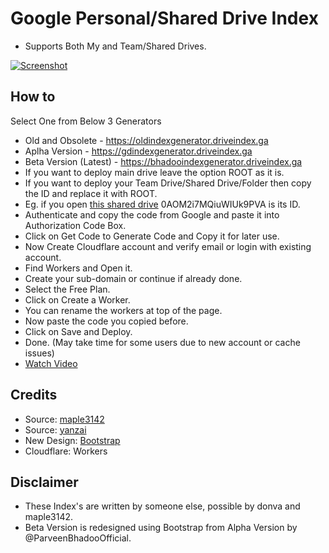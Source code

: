 # Google Personal/Shared Drive Index

* Supports Both My and Team/Shared Drives.

[![Screenshot](https://raw.githubusercontent.com/ParveenBhadooOfficial/Bhadoo-Drive-Index/master/images/beta-ss.PNG)](https://github.com/ParveenBhadooOfficial/Bhadoo-Drive-Index)

## How to

Select One from Below 3 Generators
* Old and Obsolete - https://oldindexgenerator.driveindex.ga
* Aplha Version - https://gdindexgenerator.driveindex.ga
* Beta Version (Latest) - https://bhadooindexgenerator.driveindex.ga
* If you want to deploy main drive leave the option ROOT as it is.
* If you want to deploy your Team Drive/Shared Drive/Folder then copy the ID and replace it with ROOT.
* Eg. if you open [this shared drive](https://drive.google.com/drive/u/0/folders/0AOM2i7MQiuWIUk9PVA) 0AOM2i7MQiuWIUk9PVA is its ID.
* Authenticate and copy the code from Google and paste it into Authorization Code Box.
* Click on Get Code to Generate Code and Copy it for later use.
* Now Create Cloudflare account and verify email or login with existing account.
* Find Workers and Open it.
* Create your sub-domain or continue if already done.
* Select the Free Plan.
* Click on Create a Worker.
* You can rename the workers at top of the page.
* Now paste the code you copied before.
* Click on Save and Deploy.
* Done. (May take time for some users due to new account or cache issues)
* [Watch Video](https://www.youtube.com/watch?v=8WMddzVX1Dw&feature=youtu.be)

## Credits

* Source: [maple3142](https://github.com/maple3142/GDIndex)
* Source: [yanzai](https://github.com/yanzai/goindex)
* New Design: [Bootstrap](https://getbootstrap.com)
* Cloudflare: Workers

## Disclaimer

* These Index's are written by someone else, possible by donva and maple3142.
* Beta Version is redesigned using Bootstrap from Alpha Version by @ParveenBhadooOfficial.

